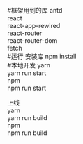 #框架用到的库
antd<br/>
react<br/>
react-app-rewired<br/>
react-router<br/>
react-router-dom<br/>
fetch <br/>
#运行
安装库
npm install <br/>
#本地开发
yarn <br/>
    yarn run start <br/>
npm <br/>
    npm run start <br/>

上线 <br/>
yarn <br/>
    yarn run build <br/>
npm <br/>
    npm run build <br/>
